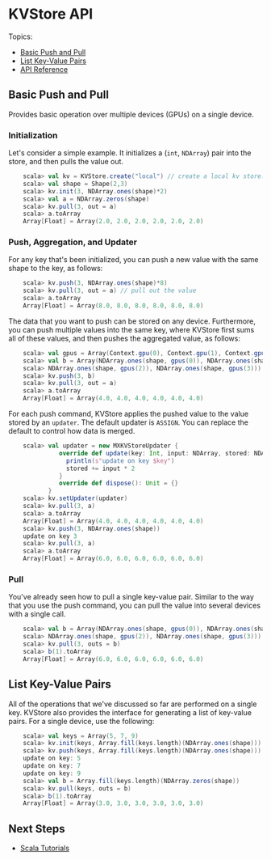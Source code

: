 # KVStore API

Topics:
* [Basic Push and Pull](#basic-push-and-pull)
* [List Key-Value Pairs](#list-key-value-pairs)
* [API Reference](http://mxnet.io/api/scala/docs/index.html#ml.dmlc.mxnet.KVStore)


## Basic Push and Pull

Provides basic operation over multiple devices (GPUs) on a single device.

### Initialization

Let's consider a simple example. It initializes
a (`int`, `NDArray`) pair into the store, and then pulls the value out.

```scala
    scala> val kv = KVStore.create("local") // create a local kv store.
    scala> val shape = Shape(2,3)
    scala> kv.init(3, NDArray.ones(shape)*2)
    scala> val a = NDArray.zeros(shape)
    scala> kv.pull(3, out = a)
    scala> a.toArray
    Array[Float] = Array(2.0, 2.0, 2.0, 2.0, 2.0, 2.0)
```

### Push, Aggregation, and Updater

For any key that's been initialized, you can push a new value with the same shape to the key, as follows:

```scala
    scala> kv.push(3, NDArray.ones(shape)*8)
    scala> kv.pull(3, out = a) // pull out the value
    scala> a.toArray
    Array[Float] = Array(8.0, 8.0, 8.0, 8.0, 8.0, 8.0)
```

The data that you want to push can be stored on any device. Furthermore, you can push multiple
values into the same key, where KVStore first sums all of these
values, and then pushes the aggregated value, as follows:

```scala
    scala> val gpus = Array(Context.gpu(0), Context.gpu(1), Context.gpu(2), Context.gpu(3))
    scala> val b = Array(NDArray.ones(shape, gpus(0)), NDArray.ones(shape, gpus(1)), \
    scala> NDArray.ones(shape, gpus(2)), NDArray.ones(shape, gpus(3)))
    scala> kv.push(3, b)
    scala> kv.pull(3, out = a)
    scala> a.toArray
    Array[Float] = Array(4.0, 4.0, 4.0, 4.0, 4.0, 4.0)
```

For each push command, KVStore applies the pushed value to the value stored by an
`updater`. The default updater is `ASSIGN`. You can replace the default to
control how data is merged.

```scala
    scala> val updater = new MXKVStoreUpdater {
              override def update(key: Int, input: NDArray, stored: NDArray): Unit = {
                println(s"update on key $key")
                stored += input * 2
              }
              override def dispose(): Unit = {}
           }
    scala> kv.setUpdater(updater)
    scala> kv.pull(3, a)
    scala> a.toArray
    Array[Float] = Array(4.0, 4.0, 4.0, 4.0, 4.0, 4.0)
    scala> kv.push(3, NDArray.ones(shape))
    update on key 3
    scala> kv.pull(3, a)
    scala> a.toArray
    Array[Float] = Array(6.0, 6.0, 6.0, 6.0, 6.0, 6.0)
```

### Pull

You've already seen how to pull a single key-value pair. Similar to the way that you use the push command, you can
pull the value into several devices with a single call.

```scala
    scala> val b = Array(NDArray.ones(shape, gpus(0)), NDArray.ones(shape, gpus(1)),\
    scala> NDArray.ones(shape, gpus(2)), NDArray.ones(shape, gpus(3)))
    scala> kv.pull(3, outs = b)
    scala> b(1).toArray
    Array[Float] = Array(6.0, 6.0, 6.0, 6.0, 6.0, 6.0)
```

## List Key-Value Pairs

All of the operations that we've discussed so far are performed on a single key. KVStore also provides
the interface for generating a list of key-value pairs. For a single device, use the following:

```scala
    scala> val keys = Array(5, 7, 9)
    scala> kv.init(keys, Array.fill(keys.length)(NDArray.ones(shape)))
    scala> kv.push(keys, Array.fill(keys.length)(NDArray.ones(shape)))
    update on key: 5
    update on key: 7
    update on key: 9
    scala> val b = Array.fill(keys.length)(NDArray.zeros(shape))
    scala> kv.pull(keys, outs = b)
    scala> b(1).toArray
    Array[Float] = Array(3.0, 3.0, 3.0, 3.0, 3.0, 3.0)
```

## Next Steps
* [Scala Tutorials](http://mxnet.io/tutorials/index.html#Python-Tutorials)
